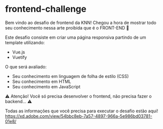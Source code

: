 # frontend-challenge

Bem vindo ao desafio de frontend da KNN! Chegou a hora de mostrar todo seu conhecimento nessa arte proibida que é o FRONT-END 🥷

Este desafio consiste em criar uma página responsiva partindo de um template utilizando:
- Vue.js
- Vuetify

O que será avaliado:
- Seu conhecimento em linguagem de folha de estilo (CSS)
- Seu conhecimento em HTML
- Seu conhecimento em JavaScript

⚠️ Atenção! Você só precisa desenvolver o frontend, não precisa fazer o backend... ⚠️


Todas as informações que você precisa para executar o desafio estão aqui!
https://xd.adobe.com/view/54bbc8eb-7a57-4897-966a-5e986bd03781-01e8/
